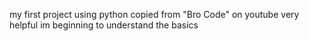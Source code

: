 my first project using python
copied from "Bro Code" on youtube
very helpful im beginning to understand the basics
